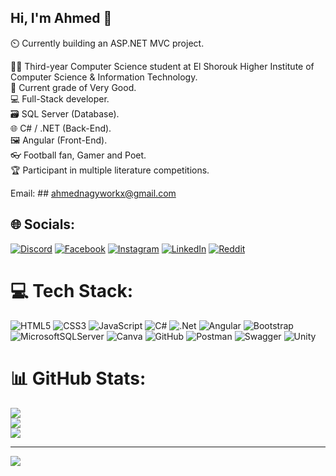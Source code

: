 ## Hi, I'm Ahmed 👋

⏲️ Currently building an ASP.NET MVC project. <br/>

​👨‍🎓 Third-year Computer Science student at El Shorouk Higher Institute of Computer Science & Information Technology. <br/>
💯 Current grade of Very Good. <br/>
💻 Full-Stack developer. <br/>
🗃️ SQL Server (Database). <br/>
🌐 C# / .NET (Back-End). <br/>
🖼️ Angular (Front-End). <br/>
👓 Football fan, Gamer and Poet. <br/>
🏆 Participant in multiple literature competitions. <br/>

Email: ## ahmednagyworkx@gmail.com
## 🌐 Socials:
[![Discord](https://img.shields.io/badge/Discord-%237289DA.svg?logo=discord&logoColor=white)](https://discord.gg/http://discordapp.com/users/560204460148654233) [![Facebook](https://img.shields.io/badge/Facebook-%231877F2.svg?logo=Facebook&logoColor=white)](https://facebook.com/ahmed.nagyx) [![Instagram](https://img.shields.io/badge/Instagram-%23E4405F.svg?logo=Instagram&logoColor=white)](https://instagram.com/ahmed.nagyx) [![LinkedIn](https://img.shields.io/badge/LinkedIn-%230077B5.svg?logo=linkedin&logoColor=white)](https://linkedin.com/in/ahmed-nagyx) [![Reddit](https://img.shields.io/badge/Reddit-%23FF4500.svg?logo=Reddit&logoColor=white)](https://reddit.com/user/AhmedNagyx) 

# 💻 Tech Stack:
![HTML5](https://img.shields.io/badge/html5-%23E34F26.svg?style=for-the-badge&logo=html5&logoColor=white) ![CSS3](https://img.shields.io/badge/css3-%231572B6.svg?style=for-the-badge&logo=css3&logoColor=white) ![JavaScript](https://img.shields.io/badge/javascript-%23323330.svg?style=for-the-badge&logo=javascript&logoColor=%23F7DF1E) ![C#](https://img.shields.io/badge/c%23-%23239120.svg?style=for-the-badge&logo=csharp&logoColor=white) ![.Net](https://img.shields.io/badge/.NET-5C2D91?style=for-the-badge&logo=.net&logoColor=white) ![Angular](https://img.shields.io/badge/angular-%23DD0031.svg?style=for-the-badge&logo=angular&logoColor=white) ![Bootstrap](https://img.shields.io/badge/bootstrap-%238511FA.svg?style=for-the-badge&logo=bootstrap&logoColor=white) ![MicrosoftSQLServer](https://img.shields.io/badge/Microsoft%20SQL%20Server-CC2927?style=for-the-badge&logo=microsoft%20sql%20server&logoColor=white) ![Canva](https://img.shields.io/badge/Canva-%2300C4CC.svg?style=for-the-badge&logo=Canva&logoColor=white) ![GitHub](https://img.shields.io/badge/github-%23121011.svg?style=for-the-badge&logo=github&logoColor=white) ![Postman](https://img.shields.io/badge/Postman-FF6C37?style=for-the-badge&logo=postman&logoColor=white) ![Swagger](https://img.shields.io/badge/-Swagger-%23Clojure?style=for-the-badge&logo=swagger&logoColor=white) ![Unity](https://img.shields.io/badge/unity-%23000000.svg?style=for-the-badge&logo=unity&logoColor=white)
# 📊 GitHub Stats:
![](https://github-readme-stats.vercel.app/api?username=AhmedNagyx&theme=github_dark_dimmed&hide_border=false&include_all_commits=false&count_private=false)<br/>
![](https://nirzak-streak-stats.vercel.app/?user=AhmedNagyx&theme=github_dark_dimmed&hide_border=false)<br/>
![](https://github-readme-stats.vercel.app/api/top-langs/?username=AhmedNagyx&theme=github_dark_dimmed&hide_border=false&include_all_commits=false&count_private=false&layout=compact)

---
[![](https://visitcount.itsvg.in/api?id=AhmedNagyx&icon=0&color=0)](https://visitcount.itsvg.in)

<!-- Proudly created with GPRM ( https://gprm.itsvg.in ) -->
